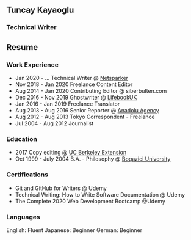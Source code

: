 ## Tuncay Kayaoglu
### Technical Writer

## Resume

### Work Experience
* Jan 2020 - ...		Technical Writer @ [Netsparker](https://www.netsparker.com)
* Nov 2018 - Jan 2020	Freelance Content Editor 
* Aug 2014 - Jan 2020	Contributing Editor @ siberbulten.com
* Dec 2016 - Nov 2019	Ghostwriter @ [LifebookUK](https://www.lifebookuk.com/)
* Jan 2016 - Jan 2019	Freelance Translator
* Aug 2013 - Aug 2016	Senior Reporter @ [Anadolu Agency](https://www.aa.com.tr/en)
* Aug 2012 - Aug 2013	Tokyo Correspondent - Freelance
* Jul 2004 - Aug 2012	Journalist 

### Education
* 2017					Copy editing @ [UC Berkeley Extension](https://extension.berkeley.edu/) 
* Oct 1999 - July 2004	B.A. - Philosophy @ [Bogazici University](https://www.boun.edu.tr)  	

### Certifications
* Git and GitHub for Writers @ Udemy
* Technical Writing: How to Write Software Documentation @ Udemy
* The Complete 2020 Web Development Bootcamp @Udemy

### Languages
English: Fluent
Japanese: Beginner
German: Beginner
